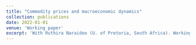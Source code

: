```yaml
---
title: "Commodity prices and macroeconomic dynamics"
collection: publications
date: 2022-01-01
venue: 'Working paper'
excerpt: 'With Ruthira Naraidoo (U. of Pretoria, South Africa). Working paper to be published shortly.'
---
```

